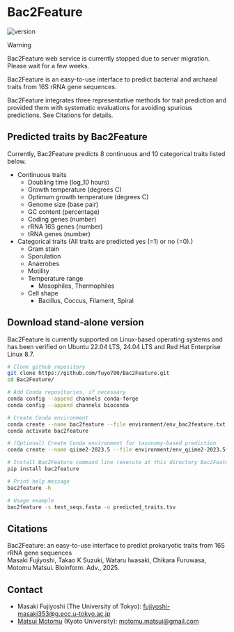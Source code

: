 # Bac2Feature

![version](https://img.shields.io/badge/version-1.1-blue)

> [!WARNING]  
> Bac2Feature web service is currently stopped due to server migration. Please wait for a few weeks.

Bac2Feature is an easy-to-use interface to predict bacterial and archaeal traits from 16S rRNA gene sequences.

Bac2Feature integrates three representative methods for trait prediction and provided them with systematic evaluations for avoiding spurious predictions. See Citations for details.
## Predicted traits by Bac2Feature
Currently, Bac2Feature predicts 8 continuous and 10 categorical traits listed below.
- Continuous traits
	- Doubling time (log_10 hours)
	- Growth temperature (degrees C)
	- Optimum growth temperature (degrees C)
	- Genome size (base pair)
	- GC content (percentage)
	- Coding genes (number)
	- rRNA 16S genes (number)
	- tRNA genes (number)
- Categorical traits (All traits are predicted yes (=1) or no (=0).)
	- Gram stain
	- Sporulation
	- Anaerobes
	- Motility
	- Temperature range
		- Mesophiles, Thermophiles
	- Cell shape
		- Bacillus, Coccus, Filament, Spiral
## Download stand-alone version
Bac2Feature is currently supported on Linux-based operating systems and has been verified on Ubuntu 22.04 LTS, 24.04 LTS and Red Hat Enterprise Linux 8.7.
```sh
# Clone github repository
git clone https://github.com/fuyo780/Bac2Feature.git
cd Bac2Feature/

# Add Conda repositories, if necessary
conda config --append channels conda-forge
conda config --append channels bioconda

# Create Conda environment
conda create --name bac2feature --file environment/env_bac2feature.txt
conda activate bac2feature

# (Optional) Create Conda environment for taxonomy-based prediction
conda create --name qiime2-2023.5 --file environment/env_qiime2-2023.5-py38-linux-conda.txt

# Install Bac2Feature command line (execute at this directory Bac2Feature)
pip install bac2feature

# Print help message
bac2feature -h

# Usage example
bac2feature -s test_seqs.fasta -o predicted_traits.tsv

```
## Citations
Bac2Feature: an easy-to-use interface to predict prokaryotic traits from 16S rRNA gene sequences  
Masaki Fujiyoshi, Takao K Suzuki, Wataru Iwasaki, Chikara Furuwasa, Motomu Matsui. Bioinform. Adv., 2025.
## Contact
- Masaki Fujiyoshi (The University of Tokyo): fujiyoshi-masaki353@g.ecc.u-tokyo.ac.jp
- [Matsui Motomu](https://sites.google.com/site/motomumatsui/) (Kyoto University): motomu.matsui@gmail.com
